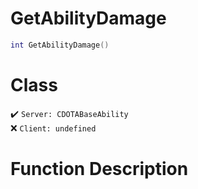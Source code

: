 # GetAbilityDamage
```lua
int GetAbilityDamage()
```
# Class
✔️ `Server: CDOTABaseAbility`  
❌ `Client: undefined`  

# Function Description

